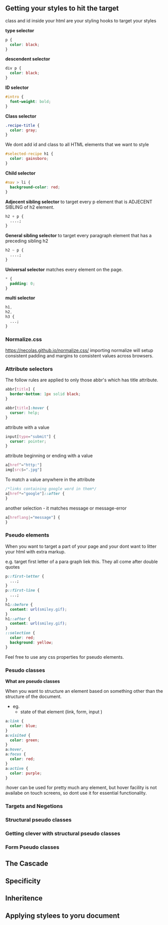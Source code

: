 ## Getting your styles to hit the target

class and id inside your html are your styling hooks to target your styles

**type selector**

```css
p {
  color: black;
}
```

**descendent selector**

```css
div p {
  color: black;
}
```

**ID selector**

```css
#intro {
  font-weight: bold;
}
```

**Class selector**

```css
.recipe-title {
  color: gray;
}
```

We dont add id and class to all HTML elements that we want to style

```css
#selected-recipe h1 {
  color: gainsboro;
}
```

**Child selector**

```css
#nav > li {
  background-color: red;
}
```

**Adjecent sibling selector**
to target every p element that is ADJECENT SIBLING of h2 element.

```css
h2 + p {
  ....;
}
```

**General sibling selector**
to target every paragraph element that has a preceding sibling h2

```css
h2 ~ p {
  ....;
}
```

**Universal selector**
matches every element on the page.

```css
* {
  padding: 0;
}
```

**multi selector**

```css
h1,
h2,
h3 {
  ...;
}
```

### Normalize.css

https://necolas.github.io/normalize.css/
importing normalize will setup consistent padding and margins to consistent values across browsers.

### Attribute selectors

The follow rules are applied to only those abbr's which has title attribute.

```css
abbr[title] {
  border-bottom: 1px solid black;
}

abbr[title]:hover {
  cursor: help;
}
```

attribute with a value

```css
input[type="submit"] {
  cursor: pointer;
}
```

attribute beginning or ending with a value

```css
a[href^="http:"]
img[src$=".jpg"]
```

To match a value anywhere in the attribute

```css
/*links containing google word in them*/
a[href*="google"]::after {
}
```

another selection - it matches message or message-error

```css
a[hreflang|="message"] {
}
```

### Pseudo elements

When you want to target a part of your page and your dont want to litter your html with extra markup.

e.g. target first letter of a para graph liek this. They all come after double quotes

```css
p::first-letter {
  ...;
}
p::first-line {
  ...;
}
h1::before {
  content: url(smiley.gif);
}
h1::after {
  content: url(smiley.gif);
}
::selection {
  color: red;
  background: yellow;
}
```

Feel free to use any css properties for pseudo elements.

### Pesudo classes

**What are pseudo classes**

When you want to structure an element based on something other than the structure of the document.

- eg.
  - state of that element (link, form, input )

```css
a:link {
  color: blue;
}
a:visited {
  color: green;
}
a:hover,
a:focus {
  color: red;
}
a:active {
  color: purple;
}
```

:hover can be used for pretty much any element, but hover facility is not availabe on touch screens, so dont use it for essential functionality.

### Targets and Negetions

### Structural pseudo classes

### Getting clever with structural pseudo classes

### Form Pseudo classes

## The Cascade

## Specificity

## Inheritence

## Applying stylees to yoru document
